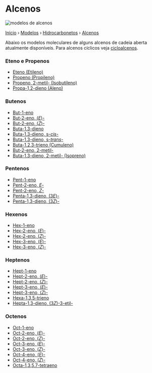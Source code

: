 # Alcenos

![modelos de alcenos](https://img.shields.io/badge/alcenos-37-0d6efd)

[Início][inicio] › [Modelos][modelos] › [Hidrocarbonetos][hidrocarbonetos] › [Alcenos][alcenos]

Abaixo os modelos moleculares de alguns alcenos de cadeia aberta atualmente disponíveis. 
Para alcenos cíclicos veja [cicloalcenos][cicloalcenos].

### Eteno e Propenos

- [Eteno (Etileno)](#)
- [Propeno (Propileno)](#)
- [Propeno, 2-metil- (Isobutileno)](#)
- [Propa-1,2-dieno (Aleno)](#)

### Butenos

- [But-1-eno](#)
- [But-2-eno, (*E*)-](#)
- [But-2-eno, (*Z*)-](#)
- [Buta-1,3-dieno](#)
- [Buta-1,3-dieno, s-*cis*-](#)
- [Buta-1,3-dieno, s-*trans*-](#)
- [Buta-1,2,3-trieno (Cumuleno)](#)
- [But-2-eno, 2-metil-](#)
- [Buta-1,3-dieno, 2-metil- (Isopreno)](#)

### Pentenos 

- [Pent-1-eno](#)
- [Pent-2-eno, *E*-](#)
- [Pent-2-eno, *Z*-](#)
- [Penta-1,3-dieno, (3*E*)-](#)
- [Penta-1,3-dieno, (3*Z*)-](#)

### Hexenos

- [Hex-1-eno](#)
- [Hex-2-eno, (*E*)-](#)
- [Hex-2-eno, (*Z*)-](#)
- [Hex-3-eno, (*E*)-](#)
- [Hex-3-eno, (*Z*)-](#)

### Heptenos

- [Hept-1-eno](#)
- [Hept-2-eno, (*E*)-](#)
- [Hept-2-eno, (*Z*)-](#)
- [Hept-3-eno, (*E*)-](#)
- [Hept-3-eno, (*Z*)-](#)
- [Hexa-1,3,5-trieno](#)
- [Hepta-1,3-dieno, (3*Z*)-3-etil-](#)

### Octenos

- [Oct-1-eno](#)
- [Oct-2-eno, (*E*)-](#)
- [Oct-2-eno, (*Z*)-](#)
- [Oct-3-eno, (*E*)-](#)
- [Oct-3-eno, (*Z*)-](#)
- [Oct-4-eno, (*E*)-](#)
- [Oct-4-eno, (*Z*)-](#)
- [Octa-1,3,5,7-tetraeno](#)

[inicio]: https://grsousajunior.github.io
[modelos]: https://grsousajunior.github.io/modelos/
[hidrocarbonetos]: https://grsousajunior.github.io/modelos/hidrocarbonetos/
[alcenos]: https://grsousajunior.github.io/modelos/hidrocarbonetos/alcenos/
[cicloalcenos]: https://grsousajunior.github.io/modelos/hidrocarbonetos/cicloalcenos/
